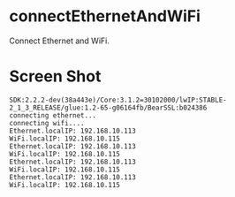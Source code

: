 # connectEthernetAndWiFi   
Connect Ethernet and WiFi.   


# Screen Shot   
```
SDK:2.2.2-dev(38a443e)/Core:3.1.2=30102000/lwIP:STABLE-2_1_3_RELEASE/glue:1.2-65-g06164fb/BearSSL:b024386
connecting ethernet...
connecting wifi....
Ethernet.localIP: 192.168.10.113
WiFi.localIP: 192.168.10.115
Ethernet.localIP: 192.168.10.113
WiFi.localIP: 192.168.10.115
Ethernet.localIP: 192.168.10.113
WiFi.localIP: 192.168.10.115
Ethernet.localIP: 192.168.10.113
WiFi.localIP: 192.168.10.115
```
